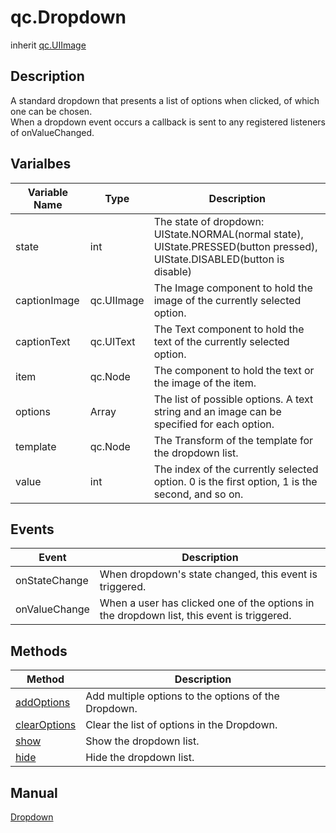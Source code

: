 # qc.Dropdown
inherit [qc.UIImage](CUIImage.md)

## Description
A standard dropdown that presents a list of options when clicked, of which one can be chosen.  
When a dropdown event occurs a callback is sent to any registered listeners of onValueChanged.  

## Varialbes
| Variable Name        |   Type       |  Description           |
| ------------- |-------------|-------------|
| state | int  |  The state of dropdown: UIState.NORMAL(normal state), UIState.PRESSED(button pressed), UIState.DISABLED(button is disable) |
| captionImage | qc.UIImage | The Image component to hold the image of the currently selected option. |
| captionText | qc.UIText | The Text component to hold the text of the currently selected option. |
| item | qc.Node | The component to hold the text or the image of the item. |
| options | Array | The list of possible options. A text string and an image can be specified for each option. |
| template | qc.Node | The Transform of the template for the dropdown list. |
| value | int | The index of the currently selected option. 0 is the first option, 1 is the second, and so on. |

## Events
|   Event      |     Description       |
| ------------- |-------------|
| onStateChange | When dropdown's state changed, this event is triggered. |
| onValueChange | When a user has clicked one of the options in the dropdown list, this event is triggered. |

## Methods
| Method | Description |
| ------------- |-------------|
| [addOptions](dropdown_addOptions.md) | Add multiple options to the options of the Dropdown. |
| [clearOptions](dropdown_clearOptions.md) | Clear the list of options in the Dropdown. |
| [show](dropdown_show.md) | Show the dropdown list. |
| [hide](dropdown_hide.md) |Hide the dropdown list. |

## Manual
[Dropdown](http://docs.qiciengine.com/manual/Sample/Dropdown.html)